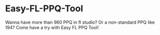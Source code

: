 # Easy-FL-PPQ-Tool
Wanna have more than 960 PPQ in fl studio? Or a non-standard PPQ like 194? Come have a try with Easy FL PPQ Tool! 
